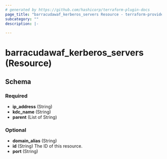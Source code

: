 ```yaml
---
# generated by https://github.com/hashicorp/terraform-plugin-docs
page_title: "barracudawaf_kerberos_servers Resource - terraform-provider-barracudawaf"
subcategory: ""
description: |-
  
---
```


# barracudawaf_kerberos_servers (Resource)





<!-- schema generated by tfplugindocs -->
## Schema

### Required

- **ip_address** (String)
- **kdc_name** (String)
- **parent** (List of String)

### Optional

- **domain_alias** (String)
- **id** (String) The ID of this resource.
- **port** (String)


